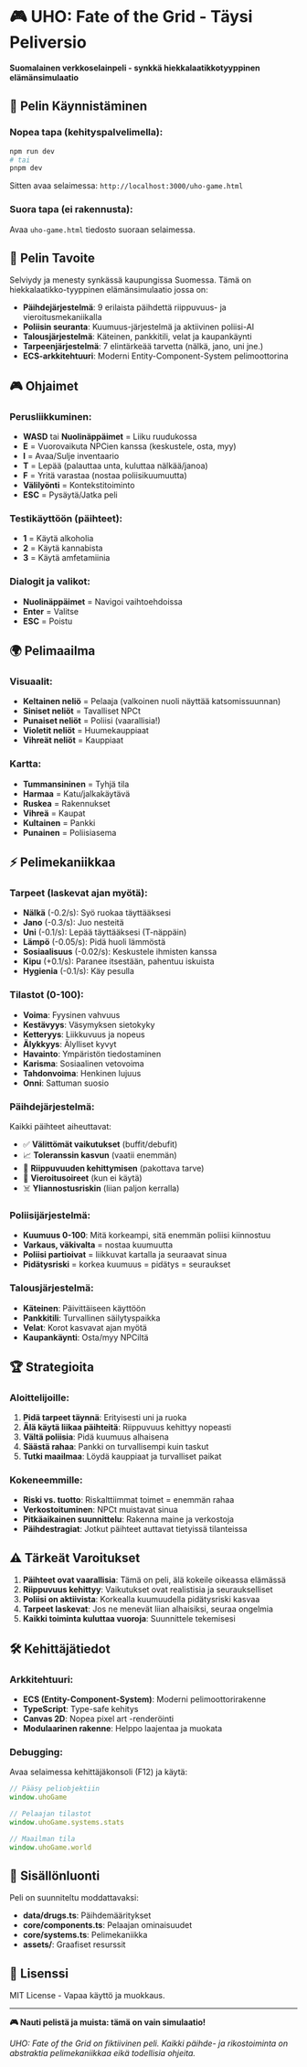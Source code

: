 # 🎮 UHO: Fate of the Grid - Täysi Peliversio

**Suomalainen verkkoselainpeli - synkkä hiekkalaatikkotyyppinen elämänsimulaatio**

## 🚀 Pelin Käynnistäminen

### Nopea tapa (kehityspalvelimella):
```bash
npm run dev
# tai
pnpm dev
```
Sitten avaa selaimessa: `http://localhost:3000/uho-game.html`

### Suora tapa (ei rakennusta):
Avaa `uho-game.html` tiedosto suoraan selaimessa.

## 🎯 Pelin Tavoite

Selviydy ja menesty synkässä kaupungissa Suomessa. Tämä on hiekkalaatikko-tyyppinen elämänsimulaatio jossa on:

- **Päihdejärjestelmä**: 9 erilaista päihdettä riippuvuus- ja vieroitusmekaniikalla
- **Poliisin seuranta**: Kuumuus-järjestelmä ja aktiivinen poliisi-AI
- **Talousjärjestelmä**: Käteinen, pankkitili, velat ja kaupankäynti
- **Tarpeenjärjestelmä**: 7 elintärkeää tarvetta (nälkä, jano, uni jne.)
- **ECS-arkkitehtuuri**: Moderni Entity-Component-System pelimoottorina

## 🎮 Ohjaimet

### Perusliikkuminen:
- **WASD** tai **Nuolinäppäimet** = Liiku ruudukossa
- **E** = Vuorovaikuta NPCien kanssa (keskustele, osta, myy)
- **I** = Avaa/Sulje inventaario
- **T** = Lepää (palauttaa unta, kuluttaa nälkää/janoa)
- **F** = Yritä varastaa (nostaa poliisikuumuutta)
- **Välilyönti** = Kontekstitoiminto
- **ESC** = Pysäytä/Jatka peli

### Testikäyttöön (päihteet):
- **1** = Käytä alkoholia
- **2** = Käytä kannabista  
- **3** = Käytä amfetamiinia

### Dialogit ja valikot:
- **Nuolinäppäimet** = Navigoi vaihtoehdoissa
- **Enter** = Valitse
- **ESC** = Poistu

## 🌍 Pelimaailma

### Visuaalit:
- **Keltainen neliö** = Pelaaja (valkoinen nuoli näyttää katsomissuunnan)
- **Siniset neliöt** = Tavalliset NPCt
- **Punaiset neliöt** = Poliisi (vaarallisia!)
- **Violetit neliöt** = Huumekauppiaat
- **Vihreät neliöt** = Kauppiaat

### Kartta:
- **Tummansininen** = Tyhjä tila
- **Harmaa** = Katu/jalkakäytävä
- **Ruskea** = Rakennukset
- **Vihreä** = Kaupat
- **Kultainen** = Pankki
- **Punainen** = Poliisiasema

## ⚡ Pelimekaniikkaa

### Tarpeet (laskevat ajan myötä):
- **Nälkä** (-0.2/s): Syö ruokaa täyttääksesi
- **Jano** (-0.3/s): Juo nesteitä  
- **Uni** (-0.1/s): Lepää täyttääksesi (T-näppäin)
- **Lämpö** (-0.05/s): Pidä huoli lämmöstä
- **Sosiaalisuus** (-0.02/s): Keskustele ihmisten kanssa
- **Kipu** (+0.1/s): Paranee itsestään, pahentuu iskuista
- **Hygienia** (-0.1/s): Käy pesulla

### Tilastot (0-100):
- **Voima**: Fyysinen vahvuus
- **Kestävyys**: Väsymyksen sietokyky
- **Ketteryys**: Liikkuvuus ja nopeus
- **Älykkyys**: Älylliset kyvyt
- **Havainto**: Ympäristön tiedostaminen
- **Karisma**: Sosiaalinen vetovoima
- **Tahdonvoima**: Henkinen lujuus
- **Onni**: Sattuman suosio

### Päihdejärjestelmä:
Kaikki päihteet aiheuttavat:
- ✅ **Välittömät vaikutukset** (buffit/debufit)
- 📈 **Toleranssin kasvun** (vaatii enemmän)
- 🔗 **Riippuvuuden kehittymisen** (pakottava tarve)
- 💊 **Vieroitusoireet** (kun ei käytä)
- ☠️ **Yliannostusriskin** (liian paljon kerralla)

### Poliisijärjestelmä:
- **Kuumuus 0-100**: Mitä korkeampi, sitä enemmän poliisi kiinnostuu
- **Varkaus, väkivalta** = nostaa kuumuutta
- **Poliisi partioivat** = liikkuvat kartalla ja seuraavat sinua
- **Pidätysriski** = korkea kuumuus = pidätys = seuraukset

### Talousjärjestelmä:
- **Käteinen**: Päivittäiseen käyttöön
- **Pankkitili**: Turvallinen säilytyspaikka
- **Velat**: Korot kasvavat ajan myötä
- **Kaupankäynti**: Osta/myy NPCiltä

## 🏆 Strategioita

### Aloittelijoille:
1. **Pidä tarpeet täynnä**: Erityisesti uni ja ruoka
2. **Älä käytä liikaa päihteitä**: Riippuvuus kehittyy nopeasti
3. **Vältä poliisia**: Pidä kuumuus alhaisena
4. **Säästä rahaa**: Pankki on turvallisempi kuin taskut
5. **Tutki maailmaa**: Löydä kauppiaat ja turvalliset paikat

### Kokeneemmille:
- **Riski vs. tuotto**: Riskalttiimmat toimet = enemmän rahaa
- **Verkostoituminen**: NPCt muistavat sinua
- **Pitkäaikainen suunnittelu**: Rakenna maine ja verkostoja
- **Päihdestragiat**: Jotkut päihteet auttavat tietyissä tilanteissa

## ⚠️ Tärkeät Varoitukset

1. **Päihteet ovat vaarallisia**: Tämä on peli, älä kokeile oikeassa elämässä
2. **Riippuvuus kehittyy**: Vaikutukset ovat realistisia ja seuraukselliset
3. **Poliisi on aktiivista**: Korkealla kuumuudella pidätysriski kasvaa
4. **Tarpeet laskevat**: Jos ne menevät liian alhaisiksi, seuraa ongelmia
5. **Kaikki toiminta kuluttaa vuoroja**: Suunnittele tekemisesi

## 🛠️ Kehittäjätiedot

### Arkkitehtuuri:
- **ECS (Entity-Component-System)**: Moderni pelimoottorirakenne
- **TypeScript**: Type-safe kehitys
- **Canvas 2D**: Nopea pixel art -renderöinti
- **Modulaarinen rakenne**: Helppo laajentaa ja muokata

### Debugging:
Avaa selaimessa kehittäjäkonsoli (F12) ja käytä:
```javascript
// Pääsy peliobjektiin
window.uhoGame

// Pelaajan tilastot
window.uhoGame.systems.stats

// Maailman tila
window.uhoGame.world
```

## 🎨 Sisällönluonti

Peli on suunniteltu moddattavaksi:
- **data/drugs.ts**: Päihdemääritykset
- **core/components.ts**: Pelaajan ominaisuudet
- **core/systems.ts**: Pelimekaniikka
- **assets/**: Graafiset resurssit

## 📝 Lisenssi

MIT License - Vapaa käyttö ja muokkaus.

---

**🎮 Nauti pelistä ja muista: tämä on vain simulaatio!**

*UHO: Fate of the Grid on fiktiivinen peli. Kaikki päihde- ja rikostoiminta on abstraktia pelimekaniikkaa eikä todellisia ohjeita.*